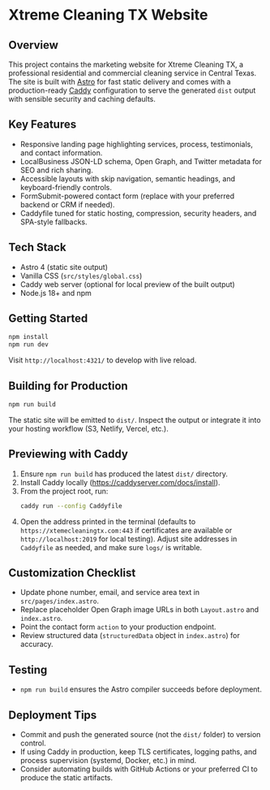# Xtreme Cleaning TX Website

## Overview
This project contains the marketing website for Xtreme Cleaning TX, a professional residential and commercial cleaning service in Central Texas. The site is built with [Astro](https://astro.build) for fast static delivery and comes with a production-ready [Caddy](https://caddyserver.com) configuration to serve the generated `dist` output with sensible security and caching defaults.

## Key Features
- Responsive landing page highlighting services, process, testimonials, and contact information.
- LocalBusiness JSON-LD schema, Open Graph, and Twitter metadata for SEO and rich sharing.
- Accessible layouts with skip navigation, semantic headings, and keyboard-friendly controls.
- FormSubmit-powered contact form (replace with your preferred backend or CRM if needed).
- Caddyfile tuned for static hosting, compression, security headers, and SPA-style fallbacks.

## Tech Stack
- Astro 4 (static site output)
- Vanilla CSS (`src/styles/global.css`)
- Caddy web server (optional for local preview of the built output)
- Node.js 18+ and npm

## Getting Started
```bash
npm install
npm run dev
```
Visit `http://localhost:4321/` to develop with live reload.

## Building for Production
```bash
npm run build
```
The static site will be emitted to `dist/`. Inspect the output or integrate it into your hosting workflow (S3, Netlify, Vercel, etc.).

## Previewing with Caddy
1. Ensure `npm run build` has produced the latest `dist/` directory.
2. Install Caddy locally (https://caddyserver.com/docs/install).
3. From the project root, run:
   ```bash
   caddy run --config Caddyfile
   ```
4. Open the address printed in the terminal (defaults to `https://xtemecleaningtx.com:443` if certificates are available or `http://localhost:2019` for local testing). Adjust site addresses in `Caddyfile` as needed, and make sure `logs/` is writable.

## Customization Checklist
- Update phone number, email, and service area text in `src/pages/index.astro`.
- Replace placeholder Open Graph image URLs in both `Layout.astro` and `index.astro`.
- Point the contact form `action` to your production endpoint.
- Review structured data (`structuredData` object in `index.astro`) for accuracy.

## Testing
- `npm run build` ensures the Astro compiler succeeds before deployment.

## Deployment Tips
- Commit and push the generated source (not the `dist/` folder) to version control.
- If using Caddy in production, keep TLS certificates, logging paths, and process supervision (systemd, Docker, etc.) in mind.
- Consider automating builds with GitHub Actions or your preferred CI to produce the static artifacts.
